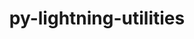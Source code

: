 ---
title: "py-lightning-utilities"
layout: cache
categories: [package, develop-2024-01-14]
meta: {"versions": ["0.8.0"], "compilers": ["apple-clang@=15.0.0", "gcc@=11.3.0"], "oss": ["ubuntu22.04", "ventura"], "platforms": ["darwin", "linux"], "targets": ["aarch64", "x86_64_v3"], "stacks": ["ml-darwin-aarch64-mps", "ml-linux-x86_64-cpu", "ml-linux-x86_64-cuda", "ml-linux-x86_64-rocm", "root"], "num_specs": 2, "num_specs_by_stack": {"root": 2, "ml-darwin-aarch64-mps": 1, "ml-linux-x86_64-cpu": 1, "ml-linux-x86_64-cuda": 1, "ml-linux-x86_64-rocm": 1}}
spec_details: [{"hash": "cfa3p5n76oox3qv7bgx2i4aqucm7phsb", "compiler": "apple-clang@=15.0.0", "versions": ["0.8.0"], "os": "ventura", "platform": "darwin", "target": "aarch64", "variants": ["build_system=python_pip"], "stacks": ["root", "ml-darwin-aarch64-mps"], "size": "-", "tarball": "https://binaries.spack.io/releases/develop-2024-01-14/build_cache/darwin-ventura-aarch64/apple-clang-15.0.0/py-lightning-utilities-0.8.0/darwin-ventura-aarch64-apple-clang-15.0.0-py-lightning-utilities-0.8.0-cfa3p5n76oox3qv7bgx2i4aqucm7phsb.spack"}, {"hash": "mvov5cnvewndr6d7rdkuuj4p4q3ld52x", "compiler": "gcc@=11.3.0", "versions": ["0.8.0"], "os": "ubuntu22.04", "platform": "linux", "target": "x86_64_v3", "variants": ["build_system=python_pip"], "stacks": ["ml-linux-x86_64-cpu", "ml-linux-x86_64-cuda", "ml-linux-x86_64-rocm", "root"], "size": "-", "tarball": "https://binaries.spack.io/releases/develop-2024-01-14/build_cache/linux-ubuntu22.04-x86_64_v3/gcc-11.3.0/py-lightning-utilities-0.8.0/linux-ubuntu22.04-x86_64_v3-gcc-11.3.0-py-lightning-utilities-0.8.0-mvov5cnvewndr6d7rdkuuj4p4q3ld52x.spack"}]
---
